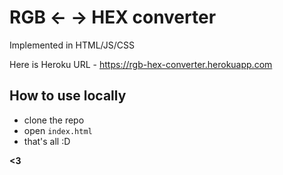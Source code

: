 RGB <- ->  HEX converter
=======================

Implemented in HTML/JS/CSS

Here is Heroku URL - https://rgb-hex-converter.herokuapp.com

How to use locally
-----------------

* clone the repo
* open `index.html`
* that's all :D

**<3**
